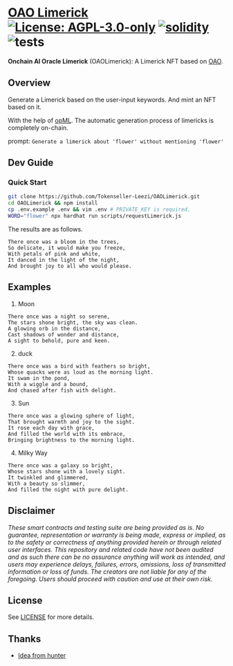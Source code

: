 # [OAO Limerick](https://github.com/Tokenseller-Leezi/OAOLimerick) [![License: AGPL-3.0-only](https://img.shields.io/badge/License-AGPL-black.svg)](https://opensource.org/license/agpl-v3/) [![solidity](https://img.shields.io/badge/solidity-%5E0.8.24-black)](https://docs.soliditylang.org/en/v0.8.24/) ![tests](https://github.com/z0r0z/zenplate/actions/workflows/ci.yml/badge.svg)

**Onchain AI Oracle Limerick** (OAOLimerick): A Limerick NFT based on [OAO](https://github.com/hyperoracle/OAO).

## Overview

Generate a Limerick based on the user-input keywords. And mint an NFT based on it.

With the help of [opML](https://arxiv.org/pdf/2401.17555.pdf). The automatic generation process of limericks is completely on-chain.

prompt: `Generate a limerick about 'flower' without mentioning 'flower'`

## Dev Guide

### Quick Start

```sh
git clone https://github.com/Tokenseller-Leezi/OAOLimerick.git
cd OAOLimerick && npm install
cp .env.example .env && vim .env # PRIVATE_KEY is required.
WORD="flower" npx hardhat run scripts/requestLimerick.js
```

The results are as follows.

```
There once was a bloom in the trees,
So delicate, it would make you freeze,
With petals of pink and white,
It danced in the light of the night,
And brought joy to all who would please.
```

## Examples
1. Moon

```
There once was a night so serene,
The stars shone bright, the sky was clean.
A glowing orb in the distance,
Cast shadows of wonder and distance,
A sight to behold, pure and keen.
```

2. duck

```
There once was a bird with feathers so bright,
Whose quacks were as loud as the morning light.
It swam in the pond,
With a wiggle and a bound,
And chased after fish with delight.
```

3. Sun

```
There once was a glowing sphere of light,
That brought warmth and joy to the sight.
It rose each day with grace,
And filled the world with its embrace,
Bringing brightness to the morning light.
```

4. Milky Way

```
There once was a galaxy so bright,
Whose stars shone with a lovely sight.
It twinkled and glimmered,
With a beauty so slimmer,
And filled the night with pure delight.
```

## Disclaimer

_These smart contracts and testing suite are being provided as is. No guarantee, representation or warranty is being made, express or implied, as to the safety or correctness of anything provided herein or through related user interfaces. This repository and related code have not been audited and as such there can be no assurance anything will work as intended, and users may experience delays, failures, errors, omissions, loss of transmitted information or loss of funds. The creators are not liable for any of the foregoing. Users should proceed with caution and use at their own risk._

## License

See [LICENSE](./LICENSE) for more details.

## Thanks

- [Idea from hunter](https://twitter.com/ownsacomputer/status/1762885117012254987)

